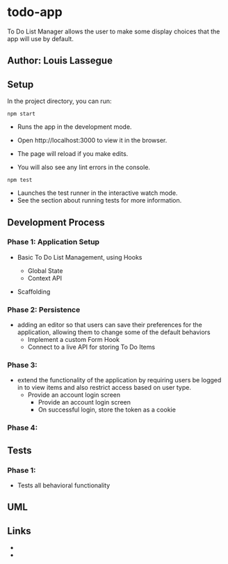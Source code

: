 # todo-app
To Do List Manager allows the user to make some display choices that the app will use by default.

## Author: Louis Lassegue

## Setup

In the project directory, you can run:

`npm start`
- Runs the app in the development mode.
- Open http://localhost:3000 to view it in the browser.

- The page will reload if you make edits.
- You will also see any lint errors in the console.

`npm test`
- Launches the test runner in the interactive watch mode.
- See the section about running tests for more information.

## Development Process

### Phase 1: Application Setup
- Basic To Do List Management, using Hooks
  - Global State
  - Context API

- Scaffolding

### Phase 2:  Persistence
- adding an editor so that users can save their preferences for the application, allowing them to change some of the default behaviors
  - Implement a custom Form Hook
  - Connect to a live API for storing To Do Items

### Phase 3: 
- extend the functionality of the application by requiring users be logged in to view items and also restrict access based on user type. 
  - Provide an account login screen
    - Provide an account login screen
    - On successful login, store the token as a cookie

### Phase 4: 

## Tests

### Phase 1:
- Tests all behavioral functionality

## UML


## Links

- []()
- []()
